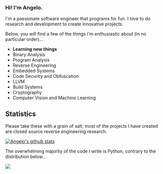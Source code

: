 ### Hi! I'm Angelo.

I'm a passionate software engineer that programs for fun. I love to do research and development to create innovative projects.

Below, you will find a few of the things I'm enthusiastic about (in no particular order)...

* **Learning new things**
* Binary Analysis
* Program Analysis
* Reverse Engineering
* Embedded Systems
* Code Security and Obfuscation
* LLVM
* Build Systems
* Cryptography
* Computer Vision and Machine Learning

## Statistics

Please take these with a grain of salt; most of the projects I have created are closed source reverse engineering research.

<a href="https://github.com/anuraghazra/github-readme-stats"><img align="center" src="https://github-readme-stats.vercel.app/api?username=AngeloD2022&show_icons=true&include_all_commits=true&theme=buefy&hide_border=true" alt="Angelo's github stats" /></a>

The overwhelming majority of the code I write is Python, contrary to the distribution below... 

<a href="https://github.com/anuraghazra/github-readme-stats"><img align="center" src="https://github-readme-stats.vercel.app/api/top-langs/?username=AngeloD2022&layout=compact&theme=buefy&hide_border=true" /></a>
